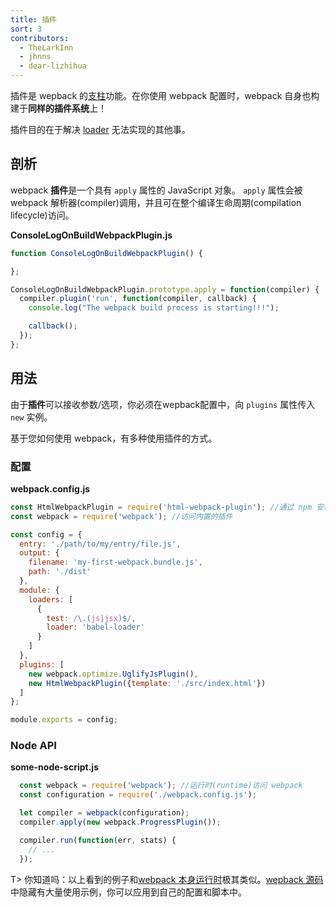 ```yaml
---
title: 插件
sort: 3
contributors:
  - TheLarkInn
  - jhnns
  - dear-lizhihua
---
```


插件是 wepback 的[支柱](https://github.com/webpack/tapable)功能。在你使用 webpack 配置时，webpack 自身也构建于**同样的插件系统**上！

插件目的在于解决 [loader](/concepts/loaders) 无法实现的其他事。

## 剖析

webpack **插件**是一个具有 `apply` 属性的 JavaScript 对象。 `apply` 属性会被 webpack 解析器(compiler)调用，并且可在整个编译生命周期(compilation lifecycle)访问。


**ConsoleLogOnBuildWebpackPlugin.js**

```javascript
function ConsoleLogOnBuildWebpackPlugin() {

};

ConsoleLogOnBuildWebpackPlugin.prototype.apply = function(compiler) {
  compiler.plugin('run', function(compiler, callback) {
    console.log("The webpack build process is starting!!!");

    callback();
  });
};
```

## 用法

由于**插件**可以接收参数/选项，你必须在wepback配置中，向 `plugins` 属性传入 `new` 实例。

基于您如何使用 webpack，有多种使用插件的方式。

### 配置

**webpack.config.js**

```javascript
const HtmlWebpackPlugin = require('html-webpack-plugin'); //通过 npm 安装
const webpack = require('webpack'); //访问内置的插件

const config = {
  entry: './path/to/my/entry/file.js',
  output: {
    filename: 'my-first-webpack.bundle.js',
    path: './dist'
  },
  module: {
    loaders: [
      {
        test: /\.(js|jsx)$/,
        loader: 'babel-loader'
      }
    ]
  },
  plugins: [
    new webpack.optimize.UglifyJsPlugin(),
    new HtmlWebpackPlugin({template: './src/index.html'})
  ]
};

module.exports = config;
```

### Node API

**some-node-script.js**

```javascript
  const webpack = require('webpack'); //运行时(runtime)访问 webpack
  const configuration = require('./webpack.config.js');

  let compiler = webpack(configuration);
  compiler.apply(new webpack.ProgressPlugin());

  compiler.run(function(err, stats) {
    // ...
  });
```

T> 你知道吗：以上看到的例子和[webpack 本身运行时](https://github.com/webpack/webpack/blob/master/bin/webpack.js#L290-L292)极其类似。[wepback 源码](https://github.com/webpack/webpack)中隐藏有大量使用示例，你可以应用到自己的配置和脚本中。
